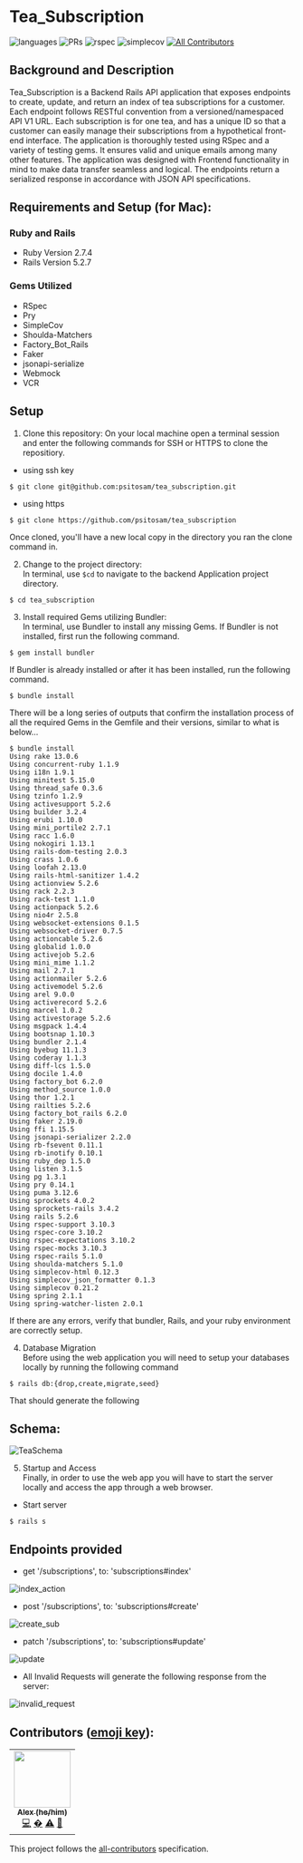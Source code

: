 # Tea_Subscription

![languages](https://img.shields.io/github/languages/top/psitosam/tea_subscription?color=red)
![PRs](https://img.shields.io/github/issues-pr-closed/psitosam/tea_subscription)
![rspec](https://img.shields.io/gem/v/rspec?color=blue&label=rspec)
![simplecov](https://img.shields.io/gem/v/simplecov?color=blue&label=simplecov) <!-- ALL-CONTRIBUTORS-BADGE:START - Do not remove or modify this section -->
[![All Contributors](https://img.shields.io/badge/contributors-1-orange.svg?style=flat)](#contributors-)
<!-- ALL-CONTRIBUTORS-BADGE:END -->


## Background and Description

Tea_Subscription is a Backend Rails API application that exposes endpoints to create, update, and return an index of tea subscriptions for a customer. Each endpoint follows RESTful convention from a versioned/namespaced API V1 URL. Each subscription is for one tea, and has a unique ID so that a customer can easily manage their subscriptions from a hypothetical front-end interface. The application is thoroughly tested using RSpec and a variety of testing gems. It ensures valid and unique emails among many other features. The application was designed with Frontend functionality in mind to make data transfer seamless and logical. The endpoints return a serialized response in accordance with JSON API specifications. 




## Requirements and Setup (for Mac):

### Ruby and Rails
- Ruby Version 2.7.4
- Rails Version 5.2.7

### Gems Utilized
- RSpec 
- Pry
- SimpleCov
- Shoulda-Matchers 
- Factory_Bot_Rails
- Faker
- jsonapi-serialize
- Webmock
- VCR

## Setup
1. Clone this repository:
On your local machine open a terminal session and enter the following commands for SSH or HTTPS to clone the repositiory.


- using ssh key <br>
```shell
$ git clone git@github.com:psitosam/tea_subscription.git
```

- using https <br>
```shell
$ git clone https://github.com/psitosam/tea_subscription
```

Once cloned, you'll have a new local copy in the directory you ran the clone command in.

2. Change to the project directory:<br>
In terminal, use `$cd` to navigate to the backend Application project directory.

```shell
$ cd tea_subscription
```

3. Install required Gems utilizing Bundler: <br>
In terminal, use Bundler to install any missing Gems. If Bundler is not installed, first run the following command.

```shell
$ gem install bundler
```

If Bundler is already installed or after it has been installed, run the following command.

```shell
$ bundle install
```

There will be a long series of outputs that confirm the installation process of all the required Gems in the Gemfile and their versions, similar to what is below...

```shell
$ bundle install
Using rake 13.0.6
Using concurrent-ruby 1.1.9
Using i18n 1.9.1
Using minitest 5.15.0
Using thread_safe 0.3.6
Using tzinfo 1.2.9
Using activesupport 5.2.6
Using builder 3.2.4
Using erubi 1.10.0
Using mini_portile2 2.7.1
Using racc 1.6.0
Using nokogiri 1.13.1
Using rails-dom-testing 2.0.3
Using crass 1.0.6
Using loofah 2.13.0
Using rails-html-sanitizer 1.4.2
Using actionview 5.2.6
Using rack 2.2.3
Using rack-test 1.1.0
Using actionpack 5.2.6
Using nio4r 2.5.8
Using websocket-extensions 0.1.5
Using websocket-driver 0.7.5
Using actioncable 5.2.6
Using globalid 1.0.0
Using activejob 5.2.6
Using mini_mime 1.1.2
Using mail 2.7.1
Using actionmailer 5.2.6
Using activemodel 5.2.6
Using arel 9.0.0
Using activerecord 5.2.6
Using marcel 1.0.2
Using activestorage 5.2.6
Using msgpack 1.4.4
Using bootsnap 1.10.3
Using bundler 2.1.4
Using byebug 11.1.3
Using coderay 1.1.3
Using diff-lcs 1.5.0
Using docile 1.4.0
Using factory_bot 6.2.0
Using method_source 1.0.0
Using thor 1.2.1
Using railties 5.2.6
Using factory_bot_rails 6.2.0
Using faker 2.19.0
Using ffi 1.15.5
Using jsonapi-serializer 2.2.0
Using rb-fsevent 0.11.1
Using rb-inotify 0.10.1
Using ruby_dep 1.5.0
Using listen 3.1.5
Using pg 1.3.1
Using pry 0.14.1
Using puma 3.12.6
Using sprockets 4.0.2
Using sprockets-rails 3.4.2
Using rails 5.2.6
Using rspec-support 3.10.3
Using rspec-core 3.10.2
Using rspec-expectations 3.10.2
Using rspec-mocks 3.10.3
Using rspec-rails 5.1.0
Using shoulda-matchers 5.1.0
Using simplecov-html 0.12.3
Using simplecov_json_formatter 0.1.3
Using simplecov 0.21.2
Using spring 2.1.1
Using spring-watcher-listen 2.0.1
```

If there are any errors, verify that bundler, Rails, and your ruby environment are correctly setup.

4. Database Migration<br>
Before using the web application you will need to setup your databases locally by running the following command

```shell
$ rails db:{drop,create,migrate,seed}
```

That should generate the following 

## Schema:

![TeaSchema](https://user-images.githubusercontent.com/95240894/183147993-2fd8a87d-0efd-4ab9-b58d-409065aebc44.png)

5. Startup and Access<br>
Finally, in order to use the web app you will have to start the server locally and access the app through a web browser. 
- Start server

```shell
$ rails s
```

## Endpoints provided 


- get '/subscriptions', to: 'subscriptions#index'

![index_action](https://user-images.githubusercontent.com/95240894/183114783-50bce000-ca50-427d-9cc8-c987b2a88188.png)

   
- post '/subscriptions', to: 'subscriptions#create'

![create_sub](https://user-images.githubusercontent.com/95240894/182904382-70164caa-8fea-44ef-a131-28f0dd5673da.png)


- patch '/subscriptions', to: 'subscriptions#update'

![update](https://user-images.githubusercontent.com/95240894/182904584-269cabe8-5842-48df-9bba-08901e0b4915.png)


- All Invalid Requests will generate the following response from the server: 

![invalid_request](https://user-images.githubusercontent.com/95240894/182905086-2fbb5210-34a9-403b-80e7-18b5826591d5.png)


## **Contributors** ([emoji key](https://allcontributors.org/docs/en/emoji-key)):

<!-- ALL-CONTRIBUTORS-LIST:START - Do not remove or modify this section -->
<!-- prettier-ignore-start -->
<!-- markdownlint-disable -->

<table>
    
  
      
   <td align="center"><a href="https://github.com/psitosam"><img src="https://avatars.githubusercontent.com/u/95240894?s=80&v=4" width="100px;" alt=""/><br /><sub><b>Alex (he/him)</b></sub></a><br /><a href="https://github.com/psitosam/tea_subscription/commits?author=psitosam" title="Code">💻</a> <a href="#ideas-psitosam" title="Ideas, Planning, & Feedback">�</a> <a href="https://github.com/psitosam/tea_subscription/commits?author=psitosam" title="Tests">⚠️</a> <a href="https://github.com/psitosam/tea_subscription/pulls?q=is%3Apr+reviewed-by%3psitosam" title="Reviewed Pull Requests">👀</a></td>
      
    
   
</table>

<!-- markdownlint-restore -->
<!-- prettier-ignore-end -->

<!-- ALL-CONTRIBUTORS-LIST:END -->

This project follows the [all-contributors](https://github.com/all-contributors/all-contributors) specification.
<!--

